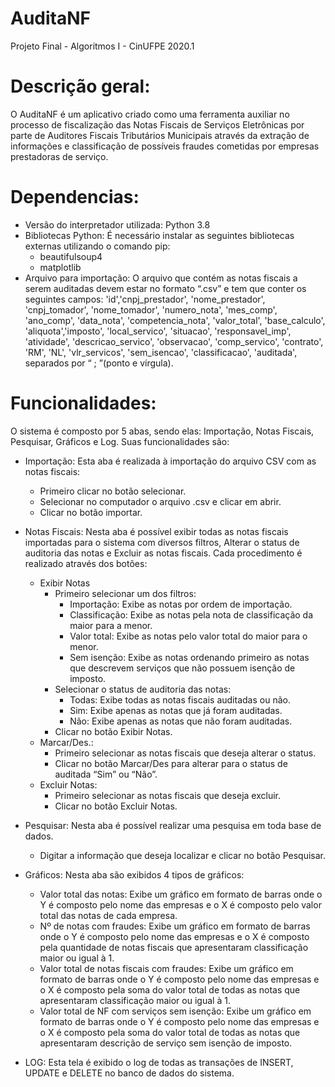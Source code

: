 # AuditaNF
 Projeto Final - Algoritmos I - CinUFPE 2020.1


# Descrição geral:

O AuditaNF é um aplicativo criado como uma ferramenta auxiliar no processo de fiscalização das Notas Fiscais de Serviços Eletrônicas por parte de Auditores Fiscais Tributários Municipais através da extração de informações e classificação de possíveis fraudes cometidas por empresas prestadoras de serviço.

# Dependencias:

- Versão do interpretador utilizada: Python 3.8 
- Bibliotecas Python: É necessário instalar as seguintes bibliotecas externas utilizando o comando pip:
	- beautifulsoup4
	- matplotlib
- Arquivo para importação: O arquivo que contém as notas fiscais a serem auditadas devem estar no formato “.csv” e tem que conter os seguintes campos: 'id','cnpj_prestador', 'nome_prestador', 'cnpj_tomador', 'nome_tomador', 'numero_nota', 'mes_comp', 'ano_comp', 'data_nota', 'competencia_nota', 'valor_total', 'base_calculo', 'aliquota','imposto', 'local_servico', 'situacao', 'responsavel_imp', 'atividade', 'descricao_servico', 'observacao', 'comp_servico', 'contrato', 'RM', 'NL', 'vlr_servicos', 'sem_isencao', 'classificacao', 'auditada', separados por “ ; ”(ponto e vírgula).


# Funcionalidades:

O sistema é composto por 5 abas, sendo elas: Importação, Notas Fiscais, Pesquisar, Gráficos e Log. Suas funcionalidades são:

- Importação: Esta aba é realizada à importação do arquivo CSV com as notas fiscais:
	- Primeiro clicar no botão selecionar.
	- Selecionar no computador o arquivo .csv e clicar em abrir.
	- Clicar no botão importar.
	
- Notas Fiscais: Nesta aba é possível exibir todas as notas fiscais importadas para o sistema com diversos filtros, Alterar o status de auditoria das notas e Excluir as notas fiscais. Cada procedimento é realizado através dos botões:
	- Exibir Notas
		- Primeiro selecionar um dos filtros:
			- Importação: Exibe as notas por ordem de importação.
			- Classificação: Exibe as notas pela nota de classificação da maior para a menor.
			- Valor total: Exibe as notas pelo valor total do maior para o menor.
			- Sem isenção: Exibe as notas ordenando primeiro as notas que descrevem serviços que não possuem isenção de imposto.
		- Selecionar o status de auditoria das notas:
			- Todas: Exibe todas as notas fiscais auditadas ou não.
			- Sim: Exibe apenas as notas que já foram auditadas.
			- Não: Exibe apenas as notas que não foram auditadas.
		- Clicar no botão Exibir Notas.
	- Marcar/Des.:
		- Primeiro selecionar as notas fiscais que deseja alterar o status.
		- Clicar no botão Marcar/Des para alterar para o status de auditada “Sim” ou “Não”.
	- Excluir Notas:
		- Primeiro selecionar as notas fiscais que deseja excluir.
		- Clicar no botão Excluir Notas.
- Pesquisar: Nesta aba é possível realizar uma pesquisa em toda base de dados.
	- Digitar a informação que deseja localizar e clicar no botão Pesquisar.
	
- Gráficos: Nesta aba são exibidos 4 tipos de gráficos:
	- Valor total das notas: Exibe um gráfico em formato de barras onde o Y é composto pelo nome das empresas e o X é composto pelo valor total das notas de cada empresa.
	- Nº de notas com fraudes: Exibe um gráfico em formato de barras onde o Y é composto pelo nome das empresas e o X é composto pela quantidade de notas fiscais que apresentaram classificação maior ou igual à 1.
	- Valor total de notas fiscais com fraudes: Exibe um gráfico em formato de barras onde o Y é composto pelo nome das empresas e o X é composto pela soma do valor total de todas as notas que apresentaram classificação maior ou igual à 1.
	- Valor total de NF com serviços sem isenção: Exibe um gráfico em formato de barras onde o Y é composto pelo nome das empresas e o X é composto pela soma do valor total de todas as notas que apresentaram descrição de serviço sem isenção de imposto.
	
- LOG: Esta tela é exibido o log de todas as transações de INSERT, UPDATE e DELETE no banco de dados do sistema.